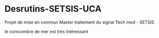 # Desrutins-SETSIS-UCA
Projet de mise en commun Master traitement du signal Tech med - SETSIS

le comcombre de mer est très intéressant
